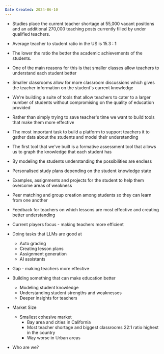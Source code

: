 ```yaml
---
Date Created: 2024-06-10
---
```

- Studies place the current teacher shortage at 55,000 vacant positions and an additional 270,000 teaching posts currently filled by under qualified teachers.


- Average teacher to student ratio in the US is 15.3 : 1
- The lower the ratio the better the academic achievements of the students.


- One of the main reasons for this is that smaller classes allow teachers to understand each student better
- Smaller classrooms allow for more classroom discussions which gives the teacher information on the student's current knowledge


- We're building a suite of tools that allow teachers to cater to a larger number of students without compromising on the quality of education provided
- Rather than simply trying to save teacher's time we want to build tools that make them more effective


- The most important task to build a platform to support teachers it to gather data about the students and model their understanding
- The first tool that we've built is a formative assessment tool that allows us to graph the knowledge that each student has
- By modeling the students understanding the possibilities are endless


- Personalised study plans depending on the student knowledge state
- Examples, assignments and projects for the student to help them overcome areas of weakness
- Peer matching and group creation among students so they can learn from one another 
- Feedback for teachers on which lessons are most effective and creating better understanding


- Current players focus - making teachers more efficient
- Doing tasks that LLMs are good at 
	- Auto grading
	- Creating lesson plans
	- Assignment generation
	- AI assistants
- Gap - making teachers more effective
- Building something that can make education better
	- Modeling student knowledge
	- Understanding student strengths and weaknesses
	- Deeper insights for teachers 


- Market Size 
	- Smallest cohesive market 
		- Bay area and cities in California 
		- Most teacher shortage and biggest classrooms 22:1 ratio highest in the country
		- Way worse in Urban areas


- Who are we?
